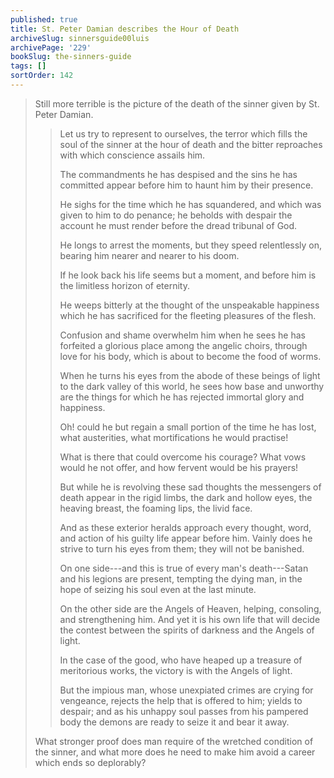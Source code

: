 ```yaml
---
published: true
title: St. Peter Damian describes the Hour of Death
archiveSlug: sinnersguide00luis
archivePage: '229'
bookSlug: the-sinners-guide
tags: []
sortOrder: 142
---
```


> Still more terrible is the picture of the death of the sinner given by St. Peter Damian.
>
>> Let us try to represent to ourselves, the terror which fills the soul of the sinner at the hour of death and the bitter reproaches with which conscience assails him.
>>
>> The commandments he has despised and the sins he has committed appear before him to haunt him by their presence.
>>
>> He sighs for the time which he has squandered, and which was given to him to do penance; he beholds with despair the account he must render before the dread tribunal of God.
>>
>> He longs to arrest the moments, but they speed relentlessly on, bearing him nearer and nearer to his doom.
>>
>> If he look back his life seems but a moment, and before him is the limitless horizon of eternity.
>>
>> He weeps bitterly at the thought of the unspeakable happiness which he has sacrificed for the fleeting pleasures of the flesh.
>>
>> Confusion and shame overwhelm him when he sees he has forfeited a glorious place among the angelic choirs, through love for his body, which is about to become the food of worms.
>>
>> When he turns his eyes from the abode of these beings of light to the dark valley of this world, he sees how base and unworthy are the things for which he has rejected immortal glory and happiness.
>>
>> Oh! could he but regain a small portion of the time he has lost, what austerities, what mortifications he would practise!
>>
>> What is there that could overcome his courage? What vows would he not offer, and how fervent would be his prayers!
>>
>> But while he is revolving these sad thoughts the messengers of death appear in the rigid limbs, the dark and hollow eyes, the heaving breast, the foaming lips, the livid face.
>>
>> And as these exterior heralds approach every thought, word, and action of his guilty life appear before him. Vainly does he strive to turn his eyes from them; they will not be banished.
>>
>> On one side---and this is true of every man's death---Satan and his legions are present, tempting the dying man, in the hope of seizing his soul even at the last minute.
>>
>> On the other side are the Angels of Heaven, helping, consoling, and strengthening him. And yet it is his own life that will decide the contest between the spirits of darkness and the Angels of light.
>>
>> In the case of the good, who have heaped up a treasure of meritorious works, the victory is with the Angels of light.
>>
>> But the impious man, whose unexpiated crimes are crying for vengeance, rejects the help that is offered to him; yields to despair; and as his unhappy soul passes from his pampered body the demons are ready to seize it and bear it away.
>
> What stronger proof does man require of the wretched condition of the sinner, and what more does he need to make him avoid a career which ends so deplorably?
